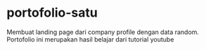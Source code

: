# portofolio-satu
Membuat landing page dari company profile dengan data random. Portofolio ini merupakan hasil belajar dari tutorial youtube
